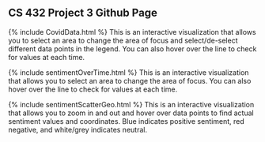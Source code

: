 ## CS 432 Project 3 Github Page

{% include CovidData.html %}
This is an interactive visualization that allows you to select an area to change the area of focus and select/de-select different data points in the legend. You can also hover over the line to check for values at each time.

{% include sentimentOverTime.html %}
This is an interactive visualization that allows you to select an area to change the area of focus. You can also hover over the line to check for values at each time.

{% include sentimentScatterGeo.html %}
This is an interactive visualization that allows you to zoom in and out and hover over data points to find actual sentiment values and coordinates. Blue indicates positive sentiment, red negative, and white/grey indicates neutral.

